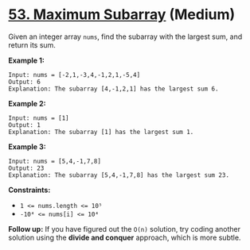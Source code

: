 # [53. Maximum Subarray][link] (Medium)

[link]: https://leetcode.com/problems/maximum-subarray/

Given an integer array `nums`, find the subarray with the largest sum, and return its sum.

**Example 1:**

```
Input: nums = [-2,1,-3,4,-1,2,1,-5,4]
Output: 6
Explanation: The subarray [4,-1,2,1] has the largest sum 6.
```

**Example 2:**

```
Input: nums = [1]
Output: 1
Explanation: The subarray [1] has the largest sum 1.
```

**Example 3:**

```
Input: nums = [5,4,-1,7,8]
Output: 23
Explanation: The subarray [5,4,-1,7,8] has the largest sum 23.
```

**Constraints:**

- `1 <= nums.length <= 10⁵`
- `-10⁴ <= nums[i] <= 10⁴`

**Follow up:** If you have figured out the `O(n)` solution, try coding another solution using the
**divide and conquer** approach, which is more subtle.

